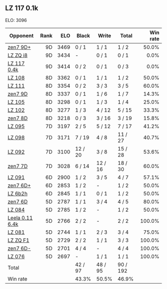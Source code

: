 ## LZ 117 0.1k ##

ELO: 3096

Opponent | Rank | ELO | Black | Write | Total | Win rate
---------|-----:|----:|-------|-------|-------|-------:
[zen7 9D+](zen7%209D+.md) | 9D | 3469 | 0 / 1 | 1 / 1 | 1 / 2 | 50.0%
[LZ ZQ i8](LZ%20ZQ%20i8.md) | 9D | 3434 | - | 0 / 1 | 0 / 1 | 0.0%
[LZ 117 0.4k](LZ%20117%200.4k.md) | 9D | 3414 | 0 / 2 | 0 / 1 | 0 / 3 | 0.0%
[LZ 108](LZ%20108.md) | 8D | 3362 | 0 / 1 | 1 / 1 | 1 / 2 | 50.0%
[LZ 111](LZ%20111.md) | 8D | 3354 | 0 / 2 | 3 / 3 | 3 / 5 | 60.0%
[zen7 9D](zen7%209D.md) | 8D | 3337 | 0 / 1 | 1 / 6 | 1 / 7 | 14.3%
[LZ 105](LZ%20105.md) | 8D | 3298 | 0 / 1 | 1 / 3 | 1 / 4 | 25.0%
[LZ 102](LZ%20102.md) | 8D | 3277 | 1 / 3 | 4 / 12 | 5 / 15 | 33.3%
[zen7 8D](zen7%208D.md) | 8D | 3218 | 0 / 3 | 3 / 16 | 3 / 19 | 15.8%
[LZ 095](LZ%20095.md) | 7D | 3197 | 2 / 5 | 5 / 12 | 7 / 17 | 41.2%
[LZ 098](LZ%20098.md) | 7D | 3171 | 7 / 19 | 4 / 8 | 11 / 27 | 40.7%
[LZ 092](LZ%20092.md) | 7D | 3100 | 12 / 20 | 3 / 8 | 15 / 28 | 53.6%
[zen7 7D](zen7%207D.md) | 7D | 3028 | 6 / 14 | 12 / 16 | 18 / 30 | 60.0%
[LZ 091](LZ%20091.md) | 6D | 2900 | 1 / 2 | 3 / 5 | 4 / 7 | 57.1%
[zen7 6D+](zen7%206D+.md) | 6D | 2853 | 1 / 2 | - | 1 / 2 | 50.0%
[LZ 6b2h](LZ%206b2h.md) | 6D | 2845 | 1 / 1 | 0 / 1 | 1 / 2 | 50.0%
[zen7 6D](zen7%206D.md) | 5D | 2787 | 1 / 1 | 3 / 4 | 4 / 5 | 80.0%
[LZ 084](LZ%20084.md) | 5D | 2785 | 1 / 2 | - | 1 / 2 | 50.0%
[Leela 0.11 6.4k](Leela%200.11%206.4k.md) | 5D | 2766 | 2 / 2 | - | 2 / 2 | 100.0%
[LZ 081](LZ%20081.md) | 5D | 2744 | 1 / 1 | 2 / 3 | 3 / 4 | 75.0%
[LZ ZQ F1](LZ%20ZQ%20F1.md) | 5D | 2729 | 2 / 2 | 1 / 1 | 3 / 3 | 100.0%
[zen7 6D-](zen7%206D-.md) | 5D | 2701 | 4 / 4 | - | 4 / 4 | 100.0%
[LZ 076](LZ%20076.md) | 5D | 2697 | - | 1 / 1 | 1 / 1 | 100.0%
Total | | | 42 / 97 | 48 / 95 | 90 / 192 | 
Win rate| | | 43.3% | 50.5% | 46.9% | 
